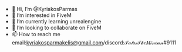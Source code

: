 - 👋 Hi, I’m @KyriakosParmas
- 👀 I’m interested in FiveM
- 🌱 I’m currently learning unrealengine
- 💞️ I’m looking to collaborate on FiveM
- 📫 How to reach me email:kyriakosparmakelis@gmail.com/discord:𝒯𝒶𝓁𝑜𝓈𝒯𝒽𝑒𝑀𝒾𝓃𝑜𝒶𝓃#9111

<!---
KyriakosParmas/KyriakosParmas is a ✨ special ✨ repository because its `README.md` (this file) appears on your GitHub profile.
You can click the Preview link to take a look at your changes.
--->
